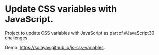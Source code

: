 # Update CSS variables with JavaScript.

Project to update CSS variables with JavaScript as part of #JavaScript30 challenges.

Demo: https://sorayav.github.io/js-css-variables.
